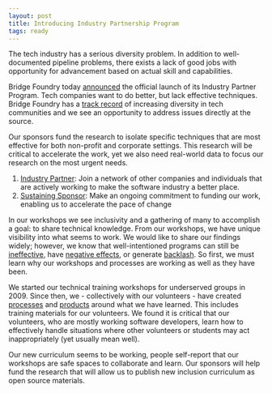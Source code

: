 ```yaml
---
layout: post
title: Introducing Industry Partnership Program
tags: ready
---
```

The tech industry has a serious diversity problem. In addition to well-documented pipeline problems, there exists a lack of good jobs with opportunity for advancement based on actual skill and capabilities.

Bridge Foundry today [announced](/news/2018-10-11-industry-partner-program.html) the official launch of its Industry Partner Program. Tech companies want to do better, but lack effective techniques. Bridge Foundry has a [track record](http://www.sarahmei.com/blog/2010/02/20/scale-8x-slides-posted/) of increasing diversity in tech communities and we see an opportunity to address issues directly at the source.

Our sponsors fund the research to isolate specific techniques that are most effective for both non-profit and corporate settings. This research will be critical to accelerate the work, yet we also need real-world data to focus our research on the most urgent needs.
<!--more-->

1. [Industry Partner](/partner):  Join a network of other companies and individuals that are actively working to make the software industry a better place.
2. [Sustaining Sponsor](/sponsor): Make an ongoing commitment to funding our work, enabling us to accelerate the pace of change

In our workshops we see inclusivity and a gathering of many to accomplish a goal: to share technical knowledge.  From our workshops, we have unique visibility into what seems to work.  We would like to share our findings widely; however, we know that well-intentioned programs can still be [ineffective](https://www.ncbi.nlm.nih.gov/pubmed/25314368), have [negative effects](https://journals.aom.org/doi/abs/10.5465/amj.2014.0538), or generate [backlash](https://www.strategy-business.com/blog/Is-Your-Companys-Diversity-Training-Making-You-More-Biased?gko=72ffc).  So first, we must learn why our workshops and processes are working as well as they have been.

We started our technical training workshops for underserved groups in 2009.  Since then, we - collectively with our volunteers - have created [processes](https://github.com/railsbridge/docs/wiki/Cookbook) and [products](https://www.bridgetroll.org/) around what we have learned.  This includes training materials for our volunteers.  We found it is critical that our volunteers, who are mostly working software developers, learn how to effectively handle situations where other volunteers or students may act inappropriately (yet usually mean well).

Our new curriculum seems to be working, people self-report that our workshops are safe spaces to collaborate and learn.  Our sponsors will help fund the research that will allow us to publish new inclusion curriculum as open source materials.
